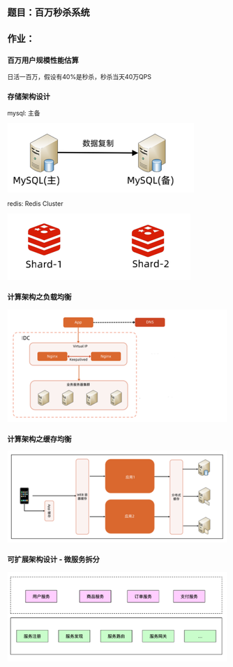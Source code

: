 ## 题目：百万秒杀系统

## 作业：

### 百万用户规模性能估算

日活一百万，假设有40%是秒杀，秒杀当天40万QPS



### 存储架构设计

mysql: 主备

<img src="./images/image-20220703230125339.png" alt="image-20220703230125339" style="zoom:100%;" />

redis: Redis Cluster

![image-20220703230200787](./images/image-20220703230200787.png)

### 计算架构之负载均衡

![image-20220703231150705](./images/image-20220703231150705.png)

### 计算架构之缓存均衡

![image-20220703231336732](./images/image-20220703231336732.png)

### 可扩展架构设计 - 微服务拆分

![image-20220703232902629](./images/image-20220703232902629.png)
